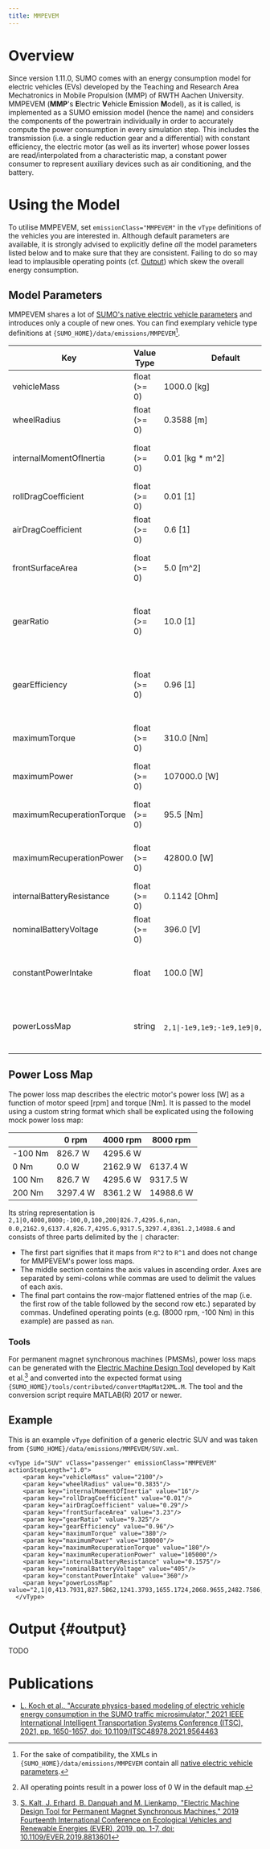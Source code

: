 ```yaml
---
title: MMPEVEM
---
```


# Overview

Since version 1.11.0, SUMO comes with an energy consumption model for electric
vehicles (EVs) developed by the Teaching and Research Area Mechatronics in
Mobile Propulsion (MMP) of RWTH Aachen University. MMPEVEM (**MMP**'s
**E**lectric **V**ehicle **E**mission **M**odel), as it is called, is
implemented as a SUMO emission model (hence the name) and considers the
components of the powertrain individually in order to accurately compute the
power consumption in every simulation step. This includes the transmission
(i.e. a single reduction gear and a differential) with constant efficiency, the
electric motor (as well as its inverter) whose power losses are
read/interpolated from a characteristic map, a constant power consumer to
represent auxiliary devices such as air conditioning, and the battery.



# Using the Model

To utilise MMPEVEM, set `emissionClass="MMPEVEM"` in the `vType` definitions of
the vehicles you are interested in. Although default parameters are available,
it is strongly advised to explicitly define *all* the model parameters listed
below and to make sure that they are consistent. Failing to do so may lead to
implausible operating points (cf. [Output](#output)) which skew the overall
energy consumption.


## Model Parameters

MMPEVEM shares a lot of
[SUMO's native electric vehicle parameters](Electric.md#defining_electric_vehicles)
and introduces only a couple of new ones. You can find exemplary vehicle
type definitions at `{SUMO_HOME}/data/emissions/MMPEVEM`[^1].

| Key                       | Value Type   | Default                               | Description                                                           |
|---------------------------|--------------|---------------------------------------|-----------------------------------------------------------------------|
| vehicleMass               | float (>= 0) | 1000.0 [kg]                           | Mass of the vehicle                                                   |
| wheelRadius               | float (>= 0) | 0.3588 [m]                            | Wheel radius                                                          |
| internalMomentOfInertia   | float (>= 0) | 0.01 [kg * m^2]                       | Internal components' moment of inertia                                |
| rollDragCoefficient       | float (>= 0) | 0.01 [1]                              | Rolling resistance coefficient                                        |
| airDragCoefficient        | float (>= 0) | 0.6 [1]                               | Air drag coefficient                                                  |
| frontSurfaceArea          | float (>= 0) | 5.0 [m^2]                             | Cross-sectional area of the front of the vehicle                      |
| gearRatio                 | float (>= 0) | 10.0 [1]                              | Combined ratio of the single reduction gear and the differential      |
| gearEfficiency            | float (>= 0) | 0.96 [1]                              | Combined efficiency of the single reduction gear and the differential |
| maximumTorque             | float (>= 0) | 310.0 [Nm]                            | Maximum generative torque of the electric motor                       |
| maximumPower              | float (>= 0) | 107000.0 [W]                          | Maximum power of the electric motor                                   |
| maximumRecuperationTorque | float (>= 0) | 95.5 [Nm]                             | Maximum recuperation torque of the electric motor                     |
| maximumRecuperationPower  | float (>= 0) | 42800.0 [W]                           | Maximum recuperation power of the electric motor                      |
| internalBatteryResistance | float (>= 0) | 0.1142 [Ohm]                          | Internal battery resistance                                           |
| nominalBatteryVoltage     | float (>= 0) | 396.0 [V]                             | Nominal battery voltage                                               |
| constantPowerIntake       | float        | 100.0 [W]                             | Constant power consumption of auxiliary devices                       |
| powerLossMap              | string       | `2,1\|-1e9,1e9;-1e9,1e9\|0,0,0,0`[^2] | String representation of the electric motor's power loss map          |


[^1]: For the sake of compatibility, the XMLs in
  `{SUMO_HOME}/data/emissions/MMPEVEM` contain all
  [native electric vehicle parameters](Electric.md#defining_electric_vehicles).
[^2]: All operating points result in a power loss of 0 W in the default map.


## Power Loss Map

The power loss map describes the electric motor's power loss [W] as a function
of motor speed [rpm] and torque [Nm]. It is passed to the model using a custom
string format which shall be explicated using the following mock power loss map:

|         |     0 rpm |  4000 rpm |  8000 rpm |
|---------|-----------|-----------|-----------|
| -100 Nm |   826.7 W |  4295.6 W |           |
|    0 Nm |     0.0 W |  2162.9 W |  6137.4 W |
|  100 Nm |   826.7 W |  4295.6 W |  9317.5 W |
|  200 Nm |  3297.4 W |  8361.2 W | 14988.6 W |

Its string representation is `2,1|0,4000,8000;-100,0,100,200|826.7,4295.6,nan,
0.0,2162.9,6137.4,826.7,4295.6,9317.5,3297.4,8361.2,14988.6` and consists of
three parts delimited by the `|` character:
- The first part signifies that it maps from `R^2` to `R^1` and does not change
  for MMPEVEM's power loss maps.
- The middle section contains the axis values in ascending order. Axes are
  separated by semi-colons while commas are used to delimit the values of each
  axis.
- The final part contains the row-major flattened entries of the map (i.e. the
  first row of the table followed by the second row etc.) separated by commas.
  Undefined operating points (e.g. (8000 rpm, -100 Nm) in this example) are
  passed as `nan`.


### Tools

For permanent magnet synchronous machines (PMSMs), power loss maps can be
generated with the
[Electric Machine Design Tool](https://github.com/TUMFTM/Electric_Machine_Design)
developed by Kalt et al.[^3] and converted into the expected format using
`{SUMO_HOME}/tools/contributed/convertMapMat2XML.M`. The tool and the conversion
script require MATLAB(R) 2017 or newer.

[^3]: [S. Kalt, J. Erhard, B. Danquah and M. Lienkamp, "Electric Machine Design
  Tool for Permanent Magnet Synchronous Machines," 2019 Fourteenth International
  Conference on Ecological Vehicles and Renewable Energies (EVER), 2019,
  pp. 1-7, doi:
  10.1109/EVER.2019.8813601](https://doi.org/10.1109/EVER.2019.8813601)



## Example

This is an example `vType` definition of a generic electric SUV and was taken
from `{SUMO_HOME}/data/emissions/MMPEVEM/SUV.xml`.
```
<vType id="SUV" vClass="passenger" emissionClass="MMPEVEM" actionStepLength="1.0">
    <param key="vehicleMass" value="2100"/>
    <param key="wheelRadius" value="0.3835"/>
    <param key="internalMomentOfInertia" value="16"/>
    <param key="rollDragCoefficient" value="0.01"/>
    <param key="airDragCoefficient" value="0.29"/>
    <param key="frontSurfaceArea" value="3.23"/>
    <param key="gearRatio" value="9.325"/>
    <param key="gearEfficiency" value="0.96"/>
    <param key="maximumTorque" value="380"/>
    <param key="maximumPower" value="180000"/>
    <param key="maximumRecuperationTorque" value="180"/>
    <param key="maximumRecuperationPower" value="105000"/>
    <param key="internalBatteryResistance" value="0.1575"/>
    <param key="nominalBatteryVoltage" value="405"/>
    <param key="constantPowerIntake" value="360"/>
    <param key="powerLossMap" value="2,1|0,413.7931,827.5862,1241.3793,1655.1724,2068.9655,2482.7586,2896.5517,3310.3448,3724.1379,4137.931,4551.7241,4965.5172,5379.3103,5793.1034,6206.8966,6620.6897,7034.4828,7448.2759,7862.069,8275.8621,8689.6552,9103.4483,9517.2414,9931.0345,10344.8276,10758.6207,11172.4138,11586.2069,12000;-192.8157,-176.7477,-160.6797,-144.6118,-128.5438,-112.4758,-96.4078,-80.3399,-64.2719,-48.2039,-32.1359,-16.068,0,16.068,32.1359,48.2039,64.2719,80.3399,96.4078,112.4758,128.5438,144.6118,160.6797,176.7477,192.8157,208.8836,224.9516,241.0196,257.0876,273.1555,289.2235,305.2915,321.3594,337.4274,353.4954,369.5634,385.6313|3059.92,3292.2,3684.4,4125.3,4607.96,5128.38,5683.86,6272.42,6892.5,7542.89,8222.55,8930.61,9666.35,10429.1,10310.8,11089.67,10785.82,10390.27,10810.04,10481.93,10979.63,11522.42,11203.92,11766.01,12353.56,12963.17,12593.66,13195.25,13812.23,14443.49,2571.18,2794.54,3160.93,3574.57,4028.8,4519.78,5044.9,5602.28,6190.42,6808.15,7454.48,8128.58,8829.74,9557.33,10310.8,11089.67,10785.82,10390.27,10810.04,10481.93,10979.63,11522.42,11203.92,11766.01,12353.56,12963.17,12593.66,13195.25,13812.23,14443.49,2124.95,2338.35,2679.36,3066.29,3492.74,3955.01,4450.61,4977.7,5534.87,6120.96,6735.04,7376.31,8044.08,8737.75,9456.79,10200.74,10785.82,10390.27,10810.04,10481.93,10979.63,11522.42,11203.92,11766.01,12353.56,12963.17,12593.66,13195.25,13812.23,14443.49,1721.21,1923.61,2239.66,2600.44,2999.77,3434.09,3900.98,4398.68,4925.83,5481.31,6064.23,6673.8,7309.37,7970.36,8656.27,9366.63,10064.34,10390.27,10810.04,10481.93,10979.63,11522.42,11203.92,11766.01,12353.56,12963.17,12593.66,13195.25,13812.23,14443.49,1359.97,1550.33,1841.86,2177.04,2549.9,2957,3396.01,3865.22,4363.31,4889.2,5442.04,6021.05,6625.62,7255.17,7909.23,8587.34,9289.11,9670.59,10040.46,10481.93,10979.63,11522.42,11203.92,11766.01,12353.56,12963.17,12593.66,13195.25,13812.23,14443.49,1041.22,1218.5,1485.94,1796.07,2143.13,2523.76,2935.71,3377.32,3847.31,4344.64,4868.47,5418.07,5992.82,6592.18,7215.67,7862.87,8533.39,9003.21,9328.15,9724.18,10175.82,10671.82,11203.92,11766.01,12353.56,12963.17,12593.66,13195.25,13812.23,14443.49,764.98,928.14,1171.9,1457.55,1779.45,2134.36,2520.07,2934.97,3377.82,3847.62,4343.53,4864.85,5410.97,5981.38,6575.6,7193.22,7833.87,8384.9,8669.14,9024.21,9434.59,9888.97,10379.02,10898.58,11443.04,12008.93,12593.66,13195.25,13812.23,14443.49,531.24,679.23,899.76,1161.47,1458.87,1788.79,2149.09,2538.18,2954.86,3398.14,3867.21,4361.39,4880.08,5422.77,5989,6578.39,7190.55,7813.13,8060.28,8378.21,8751.34,9168.33,9620.81,10102.57,10608.98,11136.54,11682.6,12245.16,12822.71,13414.09,339.99,471.78,669.49,907.82,1181.39,1487.07,1822.77,2186.96,2578.42,2996.21,3439.52,3907.69,4400.14,4916.35,5455.9,6018.38,6603.43,7210.74,7499.12,7783.23,8122.55,8505.71,8924.32,9372.16,9844.56,10337.99,10849.81,11377.99,11920.98,12477.63,191.25,305.79,481.12,696.62,947,1229.19,1541.13,1881.29,2248.5,2641.82,3060.46,3503.76,3971.15,4462.13,4976.27,5513.19,6072.52,6653.95,6983.77,7237,7545.53,7897.97,8285.9,8703.07,9144.81,9607.58,10088.72,10586.18,11098.42,11624.26,85,181.26,334.63,527.86,755.71,1015.15,1304.14,1621.18,1965.1,2334.97,2730.02,3149.58,3593.11,4060.1,4550.14,5062.82,5597.81,6154.78,6512.75,6737.81,7018.29,7342.77,7702.83,8092.19,8506.18,8941.24,9394.7,9864.51,10349.11,10847.33,21.25,98.19,230.02,401.53,607.51,844.95,1111.82,1406.62,1728.22,2075.66,2448.2,2845.17,3266.03,3710.27,4177.48,4667.27,5179.3,5713.25,6085.03,6284.42,6539.38,6838.46,7173.21,7537.36,7926.2,8336.18,8764.61,9209.44,9669.11,10142.42,0,58.32,172.48,327.47,517.95,740.81,993.98,1275.91,1585.42,1921.55,2283.51,2670.64,3082.37,3518.18,3977.64,4460.35,4965.97,5494.17,5876.18,6057.77,6296.78,6581.41,6902.92,7254.84,7632.29,8031.6,8450,8885.36,9336.06,9800.88,21.25,98.19,230.02,401.53,607.51,844.95,1111.82,1406.62,1728.22,2075.66,2448.2,2845.17,3266.03,3710.27,4177.48,4667.27,5179.3,5713.25,6085.03,6284.42,6539.38,6838.46,7173.21,7537.36,7926.2,8336.18,8764.61,9209.44,9669.11,10142.42,85,181.26,334.63,527.86,755.71,1015.15,1304.14,1621.18,1965.1,2334.97,2730.02,3149.58,3593.11,4060.1,4550.14,5062.82,5597.81,6154.78,6512.75,6737.81,7018.29,7342.77,7702.83,8092.19,8506.18,8941.24,9394.7,9864.51,10349.11,10847.33,191.25,305.79,481.12,696.62,947,1229.19,1541.13,1881.29,2248.5,2641.82,3060.46,3503.76,3971.15,4462.13,4976.27,5513.19,6072.52,6653.95,6983.77,7237,7545.53,7897.97,8285.9,8703.07,9144.81,9607.58,10088.72,10586.18,11098.42,11624.26,339.99,471.78,669.49,907.82,1181.39,1487.07,1822.77,2186.96,2578.42,2996.21,3439.52,3907.69,4400.14,4916.35,5455.9,6018.38,6603.43,7210.74,7499.12,7783.23,8122.55,8505.71,8924.32,9372.16,9844.56,10337.99,10849.81,11377.99,11920.98,12477.63,531.24,679.23,899.76,1161.47,1458.87,1788.79,2149.09,2538.18,2954.86,3398.14,3867.21,4361.39,4880.08,5422.77,5989,6578.39,7190.55,7813.13,8060.28,8378.21,8751.34,9168.33,9620.81,10102.57,10608.98,11136.54,11682.6,12245.16,12822.71,13414.09,764.98,928.14,1171.9,1457.55,1779.45,2134.36,2520.07,2934.97,3377.82,3847.62,4343.53,4864.85,5410.97,5981.38,6575.6,7193.22,7833.87,8384.9,8669.14,9024.21,9434.59,9888.97,10379.02,10898.58,11443.04,12008.93,12593.66,13195.25,13812.23,14443.49,1041.22,1218.5,1485.94,1796.07,2143.13,2523.76,2935.71,3377.32,3847.31,4344.64,4868.47,5418.07,5992.82,6592.18,7215.67,7862.87,8533.39,9003.21,9328.15,9724.18,10175.82,10671.82,11203.92,11766.01,12353.56,12963.17,13592.32,14239.12,14902.19,15580.51,1359.97,1550.33,1841.86,2177.04,2549.9,2957,3396.01,3865.22,4363.31,4889.2,5442.04,6021.05,6625.62,7255.17,7909.23,8587.34,9289.11,9670.59,10040.46,10481.93,10979.63,11522.42,12102.14,12712.82,13350.05,14010.59,14692.09,15392.85,16111.74,16848.03,1721.21,1923.61,2239.66,2600.44,2999.77,3434.09,3900.98,4398.68,4925.83,5481.31,6064.23,6673.8,7309.37,7970.36,8656.27,9366.63,10064.34,10390.27,10810.04,11302.37,11852.06,12448.17,13082.76,13750.09,14446.05,15167.75,15913.26,16681.4,17471.69,18284.23,2124.95,2338.35,2679.36,3066.29,3492.74,3955.01,4450.61,4977.7,5534.87,6120.96,6735.04,7376.31,8044.08,8737.75,9456.79,10200.74,10785.82,11166.28,11641.97,12191.89,12801.15,13459.15,14158.41,14893.73,15661.64,16460.13,17288.37,18146.71,19036.72,18284.23,2571.18,2794.54,3160.93,3574.57,4028.8,4519.78,5044.9,5602.28,6190.42,6808.15,7454.48,8128.58,8829.74,9557.33,10310.8,11089.67,11562.13,12003.73,12542.85,13158.98,13837.82,14569.51,15347.47,16167.76,17028.57,17930.23,17288.37,18146.71,19036.72,18284.23,3059.92,3292.2,3684.4,4125.3,4607.96,5128.38,5683.86,6272.42,6892.5,7542.89,8222.55,8930.61,9666.35,10429.1,11218.29,12017.36,12398.26,12909.18,13521.37,14215.18,14977.47,15799.94,16678.16,17611.3,17028.57,17930.23,17288.37,18146.71,19036.72,18284.23,3591.16,3831.31,4249.75,4718.46,5230.21,5780.83,6367.49,6988.11,7641.1,8325.17,9039.24,9782.41,10553.91,11353.06,12179.27,12844.59,13300.53,13891.26,14589.29,15376.72,16242.8,17182.8,16678.16,17611.3,17028.57,17930.23,17288.37,18146.71,19036.72,18284.23,4164.89,4411.88,4856.98,5354.06,5895.56,6477.12,7095.77,7749.36,8436.22,9154.99,9904.55,10683.97,11492.43,12329.22,13193.73,13735.1,14277.15,14961.52,15763.13,16667.61,16242.8,17182.8,16678.16,17611.3,17028.57,17930.23,17288.37,18146.71,19036.72,18284.23,4781.13,5033.91,5506.1,6032.11,6604.01,7217.24,7868.72,8556.18,9277.86,10032.35,10818.49,11635.29,12481.9,13357.58,14244.44,14696.41,15339.05,16136.09,17067.26,16667.61,16242.8,17182.8,16678.16,17611.3,17028.57,17930.23,17288.37,18146.71,19036.72,18284.23,5439.86,5697.4,6197.11,6752.59,7355.56,8001.21,8686.33,9408.55,10166.02,10957.26,11781.06,12636.37,13522.32,14438.12,15180.17,15738.39,16501.23,17438.49,17067.26,16667.61,16242.8,17182.8,16678.16,17611.3,17028.57,17930.23,17288.37,18146.71,19036.72,18284.23,6141.09,6402.34,6930,7515.52,8150.2,8829.02,9548.61,10306.48,11100.69,11929.71,12792.25,13687.22,14613.7,15570.87,16190.45,16874.33,17785.24,17438.49,17067.26,16667.61,16242.8,17182.8,16678.16,17611.3,17028.57,17930.23,17288.37,18146.71,19036.72,18284.23,6884.82,7148.74,7704.78,8320.88,8987.93,9700.67,10455.55,11249.96,12081.89,12949.7,13852.06,14787.83,15756.02,16747.9,17286.49,18122.91,17785.24,17438.49,17067.26,16667.61,16242.8,17182.8,16678.16,17611.3,17028.57,17930.23,17288.37,18146.71,19036.72,18284.23,7671.05,7936.6,8521.45,9168.69,9868.76,10616.16,11407.15,12239.01,13109.61,14017.24,14960.5,15938.2,16949.3,17791.47,18483.6,18122.91,17785.24,17438.49,17067.26,16667.61,16242.8,17182.8,16678.16,17611.3,17028.57,17930.23,17288.37,18146.71,19036.72,18284.23,8499.78,8765.92,9380,10058.93,10792.69,11575.49,12403.42,13273.61,14183.84,15132.32,16117.57,17138.33,18193.54,18923.23,18483.6,18122.91,17785.24,17438.49,17067.26,16667.61,16242.8,17182.8,16678.16,17611.3,17028.57,17930.23,17288.37,18146.71,19036.72,18284.23,9371.01,9636.7,10280.44,10991.61,11759.72,12578.66,13444.35,14353.78,15304.6,16294.94,17323.25,18388.23,19488.72,18923.23,18483.6,18122.91,17785.24,17438.49,17067.26,16667.61,16242.8,17182.8,16678.16,17611.3,17028.57,17930.23,17288.37,18146.71,19036.72,18284.23,10284.74,10548.93,11222.76,11966.74,12769.84,13625.68,14529.95,15479.5,16471.87,17505.11,18577.57,19687.88,20674.02,18923.23,18483.6,18122.91,17785.24,17438.49,17067.26,16667.61,16242.8,17182.8,16678.16,17611.3,17028.57,17930.23,17288.37,18146.71,19036.72,18284.23,11240.96,11502.63,12206.97,12984.3,13823.05,14716.53,15660.21,16650.78,17685.67,18762.81,19880.51,21037.3,20674.02,18923.23,18483.6,18122.91,17785.24,17438.49,17067.26,16667.61,16242.8,17182.8,16678.16,17611.3,17028.57,17930.23,17288.37,18146.71,19036.72,18284.23,12239.69,12497.78,13233.06,14044.31,14919.37,15851.22,16835.13,17867.61,18945.98,20068.07,21232.07,22436.48,20674.02,18923.23,18483.6,18122.91,17785.24,17438.49,17067.26,16667.61,16242.8,17182.8,16678.16,17611.3,17028.57,17930.23,17288.37,18146.71,19036.72,18284.23"/>
  </vType>
```



# Output {#output}

TODO



# Publications
- [L. Koch et al., "Accurate physics-based modeling of electric vehicle energy
consumption in the SUMO traffic microsimulator," 2021 IEEE International
Intelligent Transportation Systems Conference (ITSC), 2021, pp. 1650-1657, doi:
10.1109/ITSC48978.2021.9564463](https://doi.org/10.1109/ITSC48978.2021.9564463)

